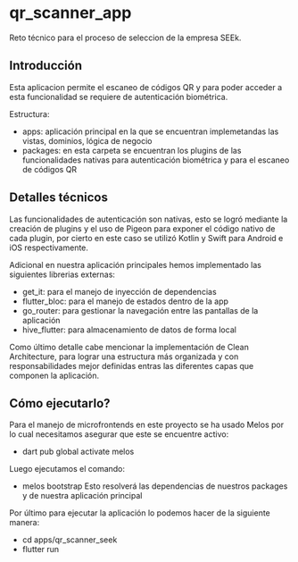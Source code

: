 # qr_scanner_app

Reto técnico para el proceso de seleccion de la empresa SEEk.

## Introducción

Esta aplicacion permite el escaneo de códigos QR y para poder acceder a esta funcionalidad se requiere de autenticación biométrica.

Estructura:

- apps: aplicación principal en la que se encuentran implemetandas las vistas, dominios, lógica de negocio
- packages: en esta carpeta se encuentran los plugins de las funcionalidades nativas para autenticación biométrica y para el escaneo de códigos QR


## Detalles técnicos

Las funcionalidades de autenticación son nativas, esto se logró mediante la creación de plugins y el uso de Pigeon para exponer el código nativo de cada plugin, por cierto en este caso se utilizó Kotlin y Swift para Android e iOS respectivamente.

Adicional en nuestra aplicación principales hemos implementado las siguientes librerias externas:
- get_it: para el manejo de inyección de dependencias
- flutter_bloc: para el manejo de estados dentro de la app
- go_router: para gestionar la navegación entre las pantallas de la aplicación
- hive_flutter: para almacenamiento de datos de forma local

Como último detalle cabe mencionar la implementación de Clean Architecture, para lograr una estructura más organizada y con responsabilidades mejor definidas entras las diferentes capas que componen la aplicación.

## Cómo ejecutarlo?

Para el manejo de microfrontends en este proyecto se ha usado Melos por lo cual necesitamos asegurar que este se encuentre activo:
-   dart pub global activate melos

Luego ejecutamos el comando:
-   melos bootstrap
Esto resolverá las dependencias de nuestros packages y de nuestra aplicación principal

Por último para ejecutar la aplicación lo podemos hacer de la siguiente manera:
- cd apps/qr_scanner_seek
- flutter run
